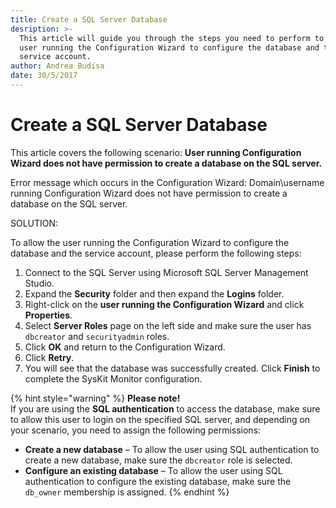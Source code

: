 ```yaml
---
title: Create a SQL Server Database
desription: >-
  This article will guide you through the steps you need to perform to allow the
  user running the Configuration Wizard to configure the database and the
  service account.
author: Andrea Budisa
date: 30/5/2017
---
```


# Create a SQL Server Database

This article covers the following scenario: **User running Configuration Wizard does not have permission to create a database on the SQL server.**

Error message which occurs in the Configuration Wizard: Domain\username running Configuration Wizard does not have permission to create a database on the SQL server.

SOLUTION:

To allow the user running the Configuration Wizard to configure the database and the service account, please perform the following steps:

1. Connect to the SQL Server using Microsoft SQL Server Management Studio.
2. Expand the **Security** folder and then expand the **Logins** folder.
3. Right-click on the **user running the Configuration Wizard** and click **Properties**.
4. Select **Server Roles** page on the left side and make sure the user has `dbcreator` and `securityadmin` roles.
5. Click **OK** and return to the Configuration Wizard.
6. Click **Retry**.
7. You will see that the database was successfully created. Click **Finish** to complete the SysKit Monitor configuration.

{% hint style="warning" %}
**Please note!**  
If you are using the **SQL authentication** to access the database, make sure to allow this user to login on the specified SQL server, and depending on your scenario, you need to assign the following permissions:

* **Create a new database** – To allow the user using SQL authentication to create a new database, make sure the `dbcreator` role is selected.
* **Configure an existing database** – To allow the user using SQL authentication to configure the existing database, make sure the `db_owner` membership is assigned.
{% endhint %}

